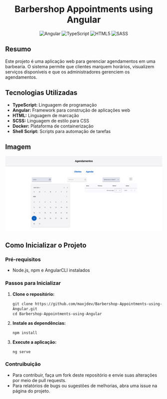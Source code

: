 <div align="center">
  
  # Barbershop Appointments using Angular
![Angular](https://img.shields.io/badge/angular-%23DD0031.svg?style=for-the-badge&logo=angular&logoColor=white)
![TypeScript](https://img.shields.io/badge/typescript-%23007ACC.svg?style=for-the-badge&logo=typescript&logoColor=white)
![HTML5](https://img.shields.io/badge/html5-%23E34F26.svg?style=for-the-badge&logo=html5&logoColor=white)
![SASS](https://img.shields.io/badge/SASS-hotpink.svg?style=for-the-badge&logo=SASS&logoColor=white)

</div>

## Resumo

Este projeto é uma aplicação web para gerenciar agendamentos em uma barbearia. O sistema permite que clientes marquem horários, visualizem serviços disponíveis e que os administradores gerenciem os agendamentos.

## Tecnologias Utilizadas

- **TypeScript:** Linguagem de programação
- **Angular:** Framework para construção de aplicações web
- **HTML:** Linguagem de marcação
- **SCSS:** Linguagem de estilo para CSS
- **Docker:** Plataforma de containerização
- **Shell Script:** Scripts para automação de tarefas

## Imagem

![Print da UI](img/Home.png)

## Como Inicializar o Projeto

### Pré-requisitos

- Node.js, npm e AngularCLI instalados

### Passos para Inicializar

1. **Clone o repositório:**

   ```shell
   git clone https://github.com/maxjdev/Barbershop-Appointments-using-Angular.git
   cd Barbershop-Appointments-using-Angular
   ```

2. **Instale as dependências:**
   ```shell
   npm install
   ```

3. **Execute a aplicação:**
   ```shell
   ng serve
   ```
   
### Contruibuição
- Para contribuir, faça um fork deste repositório e envie suas alterações por meio de pull requests.
- Para relatórios de bugs ou sugestões de melhorias, abra uma issue na página do projeto.
